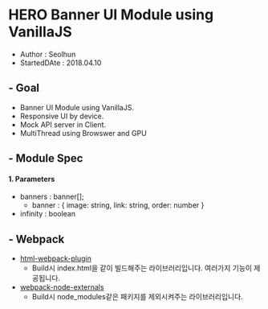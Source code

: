 # HERO Banner UI Module using VanillaJS
- Author : Seolhun
- StartedDAte : 2018.04.10

## - Goal
- Banner UI Module using VanillaJS.
- Responsive UI by device.
- Mock API server in Client.
- MultiThread using Browswer and GPU

## - Module Spec
#### 1. Parameters
- banners : banner[];
  - banner : { image: string, link: string, order: number }
- infinity : boolean

## - Webpack
- [html-webpack-plugin](https://www.npmjs.com/package/html-webpack-plugin)
  - Build시 index.html을 같이 빌드해주는 라이브러리입니다. 여러가지 기능이 제공됩니다.
- [webpack-node-externals](https://www.npmjs.com/package/webpack-node-externals)
  - Build시 node_modules같은 패키지를 제외시켜주는 라이브러리입니다.
